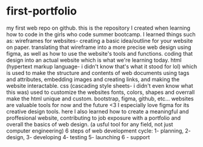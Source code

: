# first-portfolio
my first web repo on github.
this is the repository I created when learning how to code in the girls who code summer bootcamp. I learned things such as:
wireframes for websites- creating a basic idea/outline for your website on paper.
translating that wireframe into a more precise web design using figma, as well as how to use the website's tools and functions.
coding that design into an actual website which is what we're learning today.
html (hypertext markup language- i didn't know that's what it stood for lol) which is used to make the structure and contents of web documents using tags and attributes, embedding images and creating links, and making the website interactable.
css (cascading style sheets- i didn't even know what this was) used to customize the websites fonts, colors, shapes and overrall make the html unique and custom.
bootstrap, figma, github, etc... websites are valuable tools for now and the future <3 I especially love figma for its creative design tools. 
here I also learned how to create a meaningful and proffesional website, contributing to job exposure with a portfolio and overall the basics of web design. (a usful tool for any field, not just computer engineering)
6 steps of web development cycle: 1- planning, 2- design, 3- developing 4- testing 5- launching 6 - support
